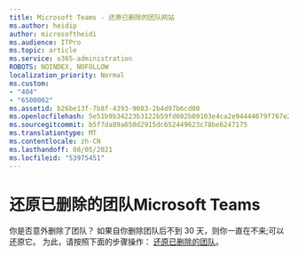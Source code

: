 ```yaml
---
title: Microsoft Teams - 还原已删除的团队网站
ms.author: heidip
author: microsoftheidi
ms.audience: ITPro
ms.topic: article
ms.service: o365-administration
ROBOTS: NOINDEX, NOFOLLOW
localization_priority: Normal
ms.custom:
- "404"
- "6500002"
ms.assetid: b26be13f-7b8f-4393-9083-2b4d97b6cd80
ms.openlocfilehash: 5e51b9b34223b3122b59fd602b09103e4ca2e94444679f767e2a7005a9928694
ms.sourcegitcommit: b5f7da89a650d2915dc652449623c78be6247175
ms.translationtype: MT
ms.contentlocale: zh-CN
ms.lasthandoff: 08/05/2021
ms.locfileid: "53975451"
---
```

# <a name="restoring-a-deleted-team-in-microsoft-teams"></a>还原已删除的团队Microsoft Teams

你是否意外删除了团队？ 如果自你删除团队后不到 30 天，则你一直在不来;可以还原它。 为此，请按照下面的步骤操作： [还原已删除的团队](https://docs.microsoft.com/microsoftteams/archive-or-delete-a-team#restore-a-deleted-team)。
